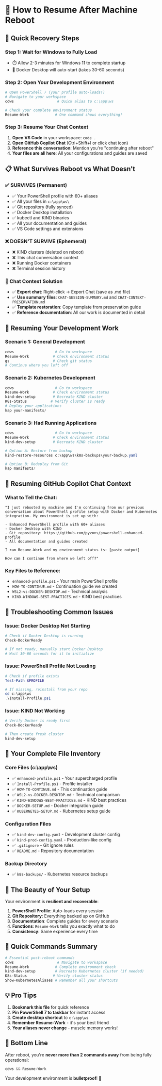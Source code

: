 # 🔄 How to Resume After Machine Reboot

## 🚀 **Quick Recovery Steps**

### **Step 1: Wait for Windows to Fully Load**
- ⏱️ Allow 2-3 minutes for Windows 11 to complete startup
- 🐳 Docker Desktop will auto-start (takes 30-60 seconds)

### **Step 2: Open Your Development Environment**
```powershell
# Open PowerShell 7 (your profile auto-loads!)
# Navigate to your workspace
cdws                    # Quick alias to c:\app\ws

# Check your complete environment status
Resume-Work            # One command shows everything!
```

### **Step 3: Resume Your Chat Context**
1. **Open VS Code** in your workspace: `code .`
2. **Open GitHub Copilot Chat** (Ctrl+Shift+I or click chat icon)
3. **Reference this conversation**: Mention you're "continuing after reboot"
4. **Your files are all here**: All your configurations and guides are saved

## 📋 **What Survives Reboot vs What Doesn't**

### ✅ **SURVIVES (Permanent)**
- ✅ Your PowerShell profile with 60+ aliases
- ✅ All your files in `c:\app\ws\`
- ✅ Git repository (fully synced)
- ✅ Docker Desktop installation
- ✅ kubectl and KIND binaries
- ✅ All your documentation and guides
- ✅ VS Code settings and extensions

### ❌ **DOESN'T SURVIVE (Ephemeral)**
- ❌ KIND clusters (deleted on reboot)
- ❌ This chat conversation context
- ❌ Running Docker containers
- ❌ Terminal session history

### 💬 **Chat Context Solution**
- ✅ **Export chat**: Right-click → Export Chat (save as .md file)
- ✅ **Use summary files**: `CHAT-SESSION-SUMMARY.md` and `CHAT-CONTEXT-PRESERVATION.md`
- ✅ **Template restoration**: Copy template from preservation guide
- ✅ **Reference documentation**: All our work is documented in detail

## 🎯 **Resuming Your Development Work**

### **Scenario 1: General Development**
```powershell
cdws                   # Go to workspace
Resume-Work           # Check environment status
gs                    # Check git status
# Continue where you left off
```

### **Scenario 2: Kubernetes Development**
```powershell
cdws                   # Go to workspace
Resume-Work           # Check environment status
kind-dev-setup        # Recreate KIND cluster
K8s-Status           # Verify cluster is ready
# Deploy your applications
kap your-manifests/
```

### **Scenario 3: Had Running Applications**
```powershell
cdws                   # Go to workspace
Resume-Work           # Check environment status
kind-dev-setup        # Recreate KIND cluster

# Option A: Restore from backup
kind-restore-resources c:\app\ws\k8s-backups\your-backup.yaml

# Option B: Redeploy from Git
kap manifests/
```

## 💬 **Resuming GitHub Copilot Chat Context**

### **What to Tell the Chat:**
```
"I just rebooted my machine and I'm continuing from our previous conversation about PowerShell profile setup with Docker and Kubernetes integration. My environment is set up with:

- Enhanced PowerShell profile with 60+ aliases
- Docker Desktop with KIND 
- Git repository: https://github.com/pyzons/powershell-enhanced-profile
- All documentation and guides created

I ran Resume-Work and my environment status is: [paste output]

How can I continue from where we left off?"
```

### **Key Files to Reference:**
- `enhanced-profile.ps1` - Your main PowerShell profile
- `HOW-TO-CONTINUE.md` - Continuation guide we created
- `WSL2-vs-DOCKER-DESKTOP.md` - Technical analysis
- `KIND-WINDOWS-BEST-PRACTICES.md` - KIND best practices

## 🔧 **Troubleshooting Common Issues**

### **Issue: Docker Desktop Not Starting**
```powershell
# Check if Docker Desktop is running
Check-DockerReady

# If not ready, manually start Docker Desktop
# Wait 30-60 seconds for it to initialize
```

### **Issue: PowerShell Profile Not Loading**
```powershell
# Check if profile exists
Test-Path $PROFILE

# If missing, reinstall from your repo
cd c:\app\ws
.\Install-Profile.ps1
```

### **Issue: KIND Not Working**
```powershell
# Verify Docker is ready first
Check-DockerReady

# Then create fresh cluster
kind-dev-setup
```

## 📁 **Your Complete File Inventory**

### **Core Files (c:\app\ws\)**
- ✅ `enhanced-profile.ps1` - Your supercharged profile
- ✅ `Install-Profile.ps1` - Profile installer
- ✅ `HOW-TO-CONTINUE.md` - This continuation guide
- ✅ `WSL2-vs-DOCKER-DESKTOP.md` - Technical comparison
- ✅ `KIND-WINDOWS-BEST-PRACTICES.md` - KIND best practices
- ✅ `DOCKER-SETUP.md` - Docker integration guide
- ✅ `KUBERNETES-SETUP.md` - Kubernetes setup guide

### **Configuration Files**
- ✅ `kind-dev-config.yaml` - Development cluster config
- ✅ `kind-prod-config.yaml` - Production-like config
- ✅ `.gitignore` - Git ignore rules
- ✅ `README.md` - Repository documentation

### **Backup Directory**
- ✅ `k8s-backups/` - Kubernetes resource backups

## 🎊 **The Beauty of Your Setup**

Your environment is **resilient and recoverable**:

1. **PowerShell Profile**: Auto-loads every session
2. **Git Repository**: Everything backed up on GitHub
3. **Documentation**: Complete guides for every scenario
4. **Functions**: `Resume-Work` tells you exactly what to do
5. **Consistency**: Same experience every time

## 🚀 **Quick Commands Summary**

```powershell
# Essential post-reboot commands
cdws                    # Navigate to workspace
Resume-Work            # Complete environment check
kind-dev-setup         # Recreate Kubernetes cluster (if needed)
K8s-Status            # Verify cluster status
Show-KubernetesAliases # Remember all your shortcuts
```

## 💡 **Pro Tips**

1. **Bookmark this file** for quick reference
2. **Pin PowerShell 7 to taskbar** for instant access
3. **Create desktop shortcut** to `c:\app\ws`
4. **Remember Resume-Work** - it's your best friend
5. **Your aliases never change** - muscle memory works!

## 🎯 **Bottom Line**

After reboot, you're **never more than 2 commands away** from being fully operational:
```powershell
cdws && Resume-Work
```

Your development environment is **bulletproof**! 🚀
